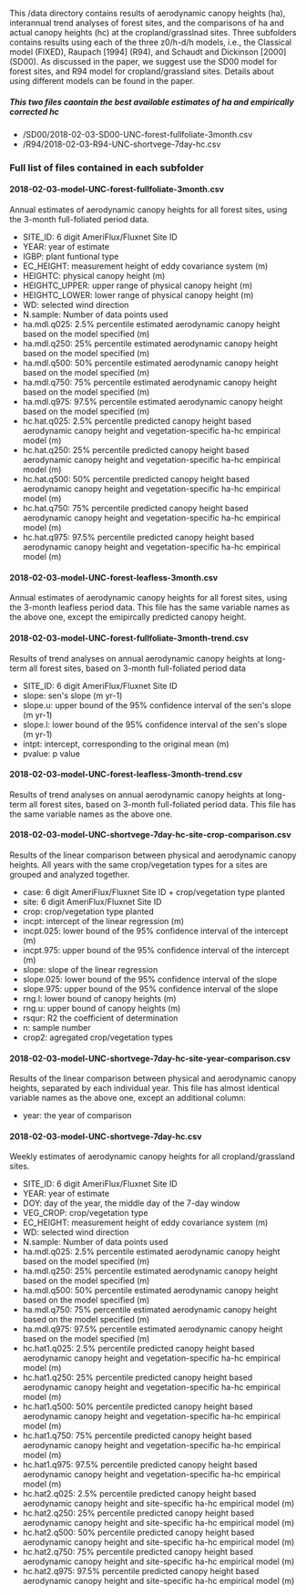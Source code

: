 This /data directory contains results of aerodynamic canopy heights (ha), interannual trend analyses of forest sites, and the comparisons of ha and actual canopy heights (hc) at the cropland/grasslnad sites. Three subfolders contains results using each of the three z0/h-d/h models, i.e., the Classical model (FIXED), Raupach [1994] (R94), and Schaudt and Dickinson [2000] (SD00). As discussed in the paper, we suggest use the SD00 model for forest sites, and R94 model for cropland/grassland sites. Details about using different models can be found in the paper.

##### This two files caontain the best available estimates of ha and empirically corrected hc  
* /SD00/2018-02-03-SD00-UNC-forest-fullfoliate-3month.csv  
* /R94/2018-02-03-R94-UNC-shortvege-7day-hc.csv

### Full list of files contained in each subfolder  
#### 2018-02-03-model-UNC-forest-fullfoliate-3month.csv  
Annual estimates of aerodynamic canopy heights for all forest sites, using the 3-month full-foliated period data. 
* SITE_ID: 6 digit AmeriFlux/Fluxnet Site ID	
* YEAR: year of estimate
* IGBP: plant funtional type	
* EC_HEIGHT: measurement height of eddy covariance system (m)
* HEIGHTC: physical canopy height (m) 
* HEIGHTC_UPPER: upper range of physical canopy height (m)
* HEIGHTC_LOWER: lower range of physical canopy height (m)
* WD: selected wind direction 
* N.sample: Number of data points used
* ha.mdl.q025: 2.5% percentile estimated aerodynamic canopy height based on the model specified (m)
* ha.mdl.q250: 25% percentile estimated aerodynamic canopy height based on the model specified (m)
* ha.mdl.q500: 50% percentile estimated aerodynamic canopy height based on the model specified (m)
* ha.mdl.q750: 75% percentile estimated aerodynamic canopy height based on the model specified (m)
* ha.mdl.q975: 97.5% percentile estimated aerodynamic canopy height based on the model specified (m)
* hc.hat.q025: 2.5% percentile predicted canopy height based aerodynamic canopy height and vegetation-specific ha-hc empirical model (m)
* hc.hat.q250: 25% percentile predicted canopy height based aerodynamic canopy height and vegetation-specific ha-hc empirical model (m)
* hc.hat.q500: 50% percentile predicted canopy height based aerodynamic canopy height and vegetation-specific ha-hc empirical model (m)
* hc.hat.q750: 75% percentile predicted canopy height based aerodynamic canopy height and vegetation-specific ha-hc empirical model (m)
* hc.hat.q975: 97.5% percentile predicted canopy height based aerodynamic canopy height and vegetation-specific ha-hc empirical model (m)

#### 2018-02-03-model-UNC-forest-leafless-3month.csv
Annual estimates of aerodynamic canopy heights for all forest sites, using the 3-month leafless period data. This file has the same variable names as the above one, except the emipircally predicted canopy height. 
  
#### 2018-02-03-model-UNC-forest-fullfoliate-3month-trend.csv
Results of trend analyses on annual aerodynamic canopy heights at long-term all forest sites, based on 3-month full-foliated period data
* SITE_ID: 6 digit AmeriFlux/Fluxnet Site ID	
* slope: sen's slope (m yr-1) 
* slope.u: upper bound of the 95% confidence interval of the sen's slope (m yr-1)
* slope.l: lower bound of the 95% confidence interval of the sen's slope (m yr-1)
* intpt: intercept, corresponding to the original mean (m)
* pvalue: p value  

#### 2018-02-03-model-UNC-forest-leafless-3month-trend.csv
Results of trend analyses on annual aerodynamic canopy heights at long-term all forest sites, based on 3-month full-foliated period data. This file has the same variable names as the above one. 

#### 2018-02-03-model-UNC-shortvege-7day-hc-site-crop-comparison.csv
Results of the linear comparison between physical and aerodynamic canopy heights. All years with the same crop/vegetation types for a sites are grouped and analyzed together.    
* case: 6 digit AmeriFlux/Fluxnet Site ID	+ crop/vegetation type planted
* site: 6 digit AmeriFlux/Fluxnet Site ID	
* crop: crop/vegetation type planted
* incpt: intercept of the linear regression (m)
* incpt.025: lower bound of the 95% confidence interval of the intercept (m)
* incpt.975: upper bound of the 95% confidence interval of the intercept (m)
* slope: slope of the linear regression
* slope.025: lower bound of the 95% confidence interval of the slope
* slope.975: upper bound of the 95% confidence interval of the slope
* rng.l: lower bound of canopy heights (m)
* rng.u: upper bound of canopy heights (m)
* rsqur: R2 the coefficient of determination
* n: sample number
* crop2: agregated crop/vegetation types
  
#### 2018-02-03-model-UNC-shortvege-7day-hc-site-year-comparison.csv
Results of the linear comparison between physical and aerodynamic canopy heights, separated by each individual year. This file has almost identical variable names as the above one, except an additional column:
* year: the year of comparison   

#### 2018-02-03-model-UNC-shortvege-7day-hc.csv
Weekly estimates of aerodynamic canopy heights for all cropland/grassland sites. 
* SITE_ID: 6 digit AmeriFlux/Fluxnet Site ID	
* YEAR: year of estimate
* DOY: day of the year, the middle day of the 7-day window
* VEG_CROP: crop/vegetation type	
* EC_HEIGHT: measurement height of eddy covariance system (m)
* WD: selected wind direction 
* N.sample: Number of data points used
* ha.mdl.q025: 2.5% percentile estimated aerodynamic canopy height based on the model specified (m)
* ha.mdl.q250: 25% percentile estimated aerodynamic canopy height based on the model specified (m)
* ha.mdl.q500: 50% percentile estimated aerodynamic canopy height based on the model specified (m)
* ha.mdl.q750: 75% percentile estimated aerodynamic canopy height based on the model specified (m)
* ha.mdl.q975: 97.5% percentile estimated aerodynamic canopy height based on the model specified (m)
* hc.hat1.q025: 2.5% percentile predicted canopy height based aerodynamic canopy height and vegetation-specific ha-hc empirical model (m)
* hc.hat1.q250: 25% percentile predicted canopy height based aerodynamic canopy height and vegetation-specific ha-hc empirical model (m)
* hc.hat1.q500: 50% percentile predicted canopy height based aerodynamic canopy height and vegetation-specific ha-hc empirical model (m)
* hc.hat1.q750: 75% percentile predicted canopy height based aerodynamic canopy height and vegetation-specific ha-hc empirical model (m)
* hc.hat1.q975: 97.5% percentile predicted canopy height based aerodynamic canopy height and vegetation-specific ha-hc empirical model (m)
* hc.hat2.q025: 2.5% percentile predicted canopy height based aerodynamic canopy height and site-specific ha-hc empirical model (m)
* hc.hat2.q250: 25% percentile predicted canopy height based aerodynamic canopy height and site-specific ha-hc empirical model (m)
* hc.hat2.q500: 50% percentile predicted canopy height based aerodynamic canopy height and site-specific ha-hc empirical model (m)
* hc.hat2.q750: 75% percentile predicted canopy height based aerodynamic canopy height and site-specific ha-hc empirical model (m)
* hc.hat2.q975: 97.5% percentile predicted canopy height based aerodynamic canopy height and site-specific ha-hc empirical model (m)

